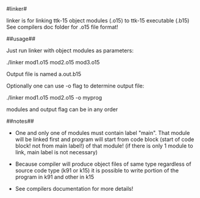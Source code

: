 #linker#

linker is for linking ttk-15 object modules (.o15) to ttk-15 executable (.b15)
See compilers doc folder for .o15 file format!

##usage##

Just run linker with object modules as parameters:

./linker mod1.o15 mod2.o15 mod3.o15

Output file is named a.out.b15

Optionally one can use -o flag to determine output file:

./linker mod1.o15 mod2.o15 -o myprog

modules and output flag can be in any order

##notes##

 * One and only one of modules must contain label "main". That module will be
 linked first and program will start from code block (start of code block! not from main label!)
 of that module! (if there is only 1 module to link, main label is not necessary)

 * Because compiler will produce object files of same type regardless of source code
 type (k91 or k15) it is possible to write portion of the program in k91 and other in k15
 
 * See compilers documentation for more details!
